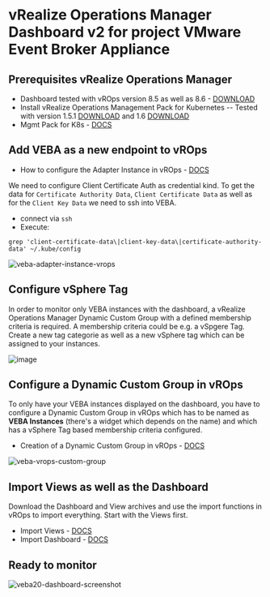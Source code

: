 # vRealize Operations Manager Dashboard v2 for project VMware Event Broker Appliance

## Prerequisites vRealize Operations Manager

- Dashboard tested with vROps version 8.5 as well as 8.6 - [DOWNLOAD](https://customerconnect.vmware.com/downloads/info/slug/infrastructure_operations_management/vmware_vrealize_operations/8_5)
- Install vRealize Operations Management Pack for Kubernetes
-- Tested with version 1.5.1 [DOWNLOAD](https://marketplace.cloud.vmware.com/services/details/vrealize-operations-management-pack-for-kubernetes-1-5-1?slug=true) and 1.6 [DOWNLOAD](https://marketplace.cloud.vmware.com/services/details/vrealize-operations-management-pack-for-kubernetes-1-5-11111?slug=true) 
- Mgmt Pack for K8s - [DOCS](https://docs.vmware.com/en/Management-Packs-for-vRealize-Operations-Manager/1.5.1/kubernetes-solution/GUID-10599FD5-4519-4B99-90A6-11168693E283.html)

## Add VEBA as a new endpoint to vROps

- How to configure the Adapter Instance in vROps - [DOCS](https://docs.vmware.com/en/Management-Packs-for-vRealize-Operations-Manager/1.5.1/kubernetes-solution/GUID-87AEB0B9-EB85-4DDC-AD31-1AEE1179C4B4.html)

We need to configure Client Certificate Auth as credential kind. To get the data for `Certificate Authority Data`, `Client Certificate Data` as well as for the `Client Key Data` we need to ssh into VEBA. 
- connect via `ssh`
- Execute: 
```
grep 'client-certificate-data\|client-key-data\|certificate-authority-data' ~/.kube/config
```

![veba-adapter-instance-vrops](https://user-images.githubusercontent.com/31652019/136001604-c4ec5bd0-b246-4b87-9a61-f7b946694e66.jpg)

## Configure vSphere Tag

In order to monitor only VEBA instances with the dashboard, a vRealize Operations Manager Dynamic Custom Group with a defined membership criteria is required. A membership criteria could be e.g. a vSpgere Tag. Create a new tag categorie as well as a new vSphere tag which can be assigned to your instances.

![image](https://user-images.githubusercontent.com/31652019/144069676-b77f0a74-dfbb-4921-bdc4-b524b2e73ab1.png)

## Configure a Dynamic Custom Group in vROps

To only have your VEBA instances displayed on the dashboard, you have to configure a Dynamic Custom Group in vROps which has to be named as **VEBA Instances** (there's a widget which depends on the name) and  which has a vSphere Tag based membership criteria configured.

- Creation of a Dynamic Custom Group in vROps - [DOCS](https://docs.vmware.com/en/vRealize-Operations-Manager/8.4/com.vmware.vcom.core.doc/GUID-07BA3A0D-0F3D-494A-B4F1-A0381DD837D6.html)

![veba-vrops-custom-group](https://user-images.githubusercontent.com/31652019/136002061-27adab22-805d-4a82-a55b-81734a85d6dc.jpg)

## Import Views as well as the Dashboard

Download the Dashboard and View archives and use the import functions in vROps to import everything. Start with the Views first.

- Import Views - [DOCS](https://docs.vmware.com/en/VMware-vRealize-Operations-Cloud/services/config-guide/GUID-42F41582-E2EE-4BD3-9751-F65C886E1118.html)
- Import Dashboard - [DOCS](https://docs.vmware.com/en/vRealize-Operations-Manager/8.4/com.vmware.vcom.config.doc/GUID-7F96D356-8A1F-40F8-932E-14C952EC78B5.html)

## Ready to monitor

![veba20-dashboard-screenshot](https://user-images.githubusercontent.com/31652019/135988190-806804de-2e3b-4b49-878b-a4eb6f870f3f.png)
